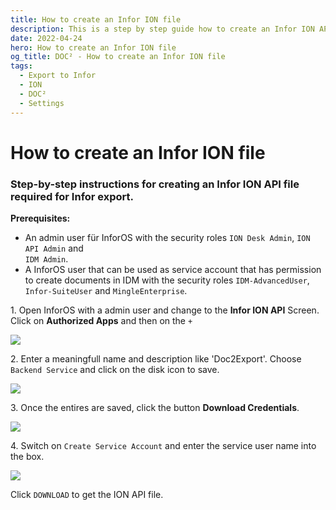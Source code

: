 ```yaml
---
title: How to create an Infor ION file
description: This is a step by step guide how to create an Infor ION API file that is needed for the export from DOC² to Infor with the permissions InforOS user must have.
date: 2022-04-24
hero: How to create an Infor ION file
og_title: DOC² - How to create an Infor ION file
tags:
  - Export to Infor
  - ION 
  - DOC²
  - Settings
---
```


# How to create an Infor ION file

### Step-by-step instructions for creating an Infor ION API file required for Infor export.

**Prerequisites:**

- An admin user für InforOS with the security roles `ION Desk Admin`, `ION API Admin` and<br> `IDM Admin`.
- A InforOS user that can be used as service account that has permission to create documents in IDM with the security roles `IDM-AdvancedUser`, `Infor-SuiteUser` and `MingleEnterprise`.


1\. Open InforOS with a admin user and change to the **Infor ION API** Screen.<br>
    Click on **Authorized Apps** and then on the `+`

![](/_images/doc2/infor-ion-api-1.png)

2\. Enter a meaningfull name and description like 'Doc2Export'. Choose `Backend Service` and click on the disk icon to save.

![](/_images/doc2/infor-ion-api-2.png)

3\. Once the entires are saved, click the button **Download Credentials**.

![](/_images/doc2/infor-ion-api-3.png)

4\. Switch on `Create Service Account` and enter the service user name into the box.

![](/_images/doc2/infor-ion-api-4.png)

Click `DOWNLOAD` to get the ION API file.


